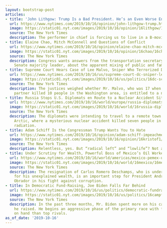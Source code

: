 ```yaml
---
layout: bootstrap-post
articles:
- title: 'John Lithgow: Trump Is a Bad President. He’s an Even Worse Entertainer.'
  url: https://www.nytimes.com/2019/10/16/opinion/john-lithgow-trump.html
  image: https://static01.nyt.com/images/2019/10/16/opinion/16lithgow/16lithgow-facebookJumbo.jpg
  source: The New York Times
  description: The performer in chief is forcing us to live in a B-movie horror.
- title: Elaine Chao, Mitch McConnell and Questions of Conflict
  url: https://www.nytimes.com/2019/10/16/opinion/elaine-chao-mitch-mcconnell.html
  image: https://static01.nyt.com/images/2019/10/16/opinion/16chao/16chao-facebookJumbo-v5.jpg
  source: The New York Times
  description: Congress wants answers from the transportation secretary, wife of the
    Senate majority leader, about the apparent mixing of public and family business.
- title: Supreme Court Hears Case of Lee Malvo, Sniper Who Terrorized D.C.
  url: https://www.nytimes.com/2019/10/16/us/supreme-court-dc-sniper-lee-malvo.html
  image: https://static01.nyt.com/images/2019/10/16/us/politics/16dc-scotus/16dc-scotus-facebookJumbo.jpg
  source: The New York Times
  description: The justices weighed whether Mr. Malvo, who was 17 when he and his
    partner killed 10 people in the Washington area, is entitled to a new sentencing.
- title: Russia Stops U.S. Diplomats en Route to a Nuclear Accident Site
  url: https://www.nytimes.com/2019/10/16/world/europe/russia-diplomats-nuclear-accident.html
  image: https://static01.nyt.com/images/2019/10/16/world/16russia-diplomats/merlin_159009294_4c0ea39f-6a87-4ff3-a150-6f765cc2ffb9-facebookJumbo.jpg
  source: The New York Times
  description: The diplomats were intending to travel to a remote town in the Russian
    Arctic, where a mysterious nuclear accident killed seven people in August, releasing
    radiation.
- title: Adam Schiff Is the Congressman Trump Wants You to Hate
  url: https://www.nytimes.com/2019/10/16/opinion/adam-schiff-impeachment-inquiry.html
  image: https://static01.nyt.com/images/2019/10/16/opinion/16kristof1/16kristof1-facebookJumbo.jpg
  source: The New York Times
  description: Relentless, yes. But “radical left” and “lowlife”? Not at all.
- title: Under Scrutiny for Wealth, Powerful Boss of Mexico’s Oil Workers Union Resigns
  url: https://www.nytimes.com/2019/10/16/world/americas/mexico-pemex-union.html
  image: https://static01.nyt.com/images/2019/10/16/world/16mexico/16mexico-facebookJumbo.jpg
  source: The New York Times
  description: The resignation of Carlos Romero Deschamps, who is under investigation
    for his unexplained wealth, is an important step for President Andrés Manuel López
    Obrador in his fight against corruption.
- title: In Democratic Fund-Raising, Joe Biden Falls Far Behind
  url: https://www.nytimes.com/2019/10/16/us/politics/democratic-fundraising-joe-biden.html
  image: https://static01.nyt.com/images/2019/10/16/us/politics/16campfin/16campfin-facebookJumbo.jpg
  source: The New York Times
  description: In the past three months, Mr. Biden spent more on his campaign than
    he raised. He begins an aggressive phase of the primary race with far less cash
    on hand than top rivals.
as_of_date: '2019-10-16'
---
```


